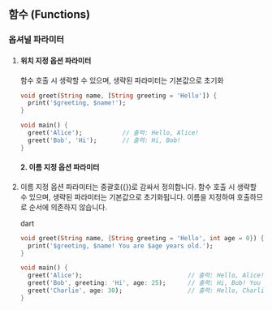 ## 함수 (Functions)

### 옵셔널 파라미터

1. #### 위치 지정 옵션 파라미터

   함수 호출 시 생략할 수 있으며, 생략된 파라미터는 기본값으로 초기화

   

   ```dart
   void greet(String name, [String greeting = 'Hello']) {
     print('$greeting, $name!');
   }
   
   void main() {
     greet('Alice');           // 출력: Hello, Alice!
     greet('Bob', 'Hi');       // 출력: Hi, Bob!
   }
   ```

   #### 2. 이름 지정 옵션 파라미터

2. 이름 지정 옵션 파라미터는 중괄호({})로 감싸서 정의합니다. 함수 호출 시 생략할 수 있으며, 생략된 파라미터는 기본값으로 초기화됩니다. 이름을 지정하여 호출하므로 순서에 의존하지 않습니다.

   dart

   ```dart
   void greet(String name, {String greeting = 'Hello', int age = 0}) {
     print('$greeting, $name! You are $age years old.');
   }
   
   void main() {
     greet('Alice');                             // 출력: Hello, Alice! You are 0 years old.
     greet('Bob', greeting: 'Hi', age: 25);      // 출력: Hi, Bob! You are 25 years old.
     greet('Charlie', age: 30);                  // 출력: Hello, Charlie! You are 30 years old.
   }
   ```

